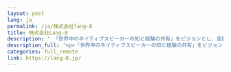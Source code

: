```yaml
---
layout: post
lang: ja
permalink: /ja/株式会社lang-8
title: 株式会社Lang-8
description: ' 「世界中のネイティブスピーカーの知と経験の共有」をビジョンとし、言語学習のグローバルQ＆AプラットフォームHiNative を開発、運営しています。2020年6月には1,500万MAUを突破し急成長中です。多国籍のメンバーが活躍しています。(募集中) '
description_full: '<p>「世界中のネイティブスピーカーの知と経験の共有」をビジョンとし、言語学習のグローバルQ＆Aプラットフォーム<a href="https://hinative.com/ja">HiNative</a> を開発、運営しています。2020年6月には1,500万MAUを突破し急成長中です。多国籍のメンバーが活躍しています。<a href="https://www.wantedly.com/companies/lang-8">(募集中)</a></p>'
categories: full_remote
link: https://lang-8.jp/
---
```

